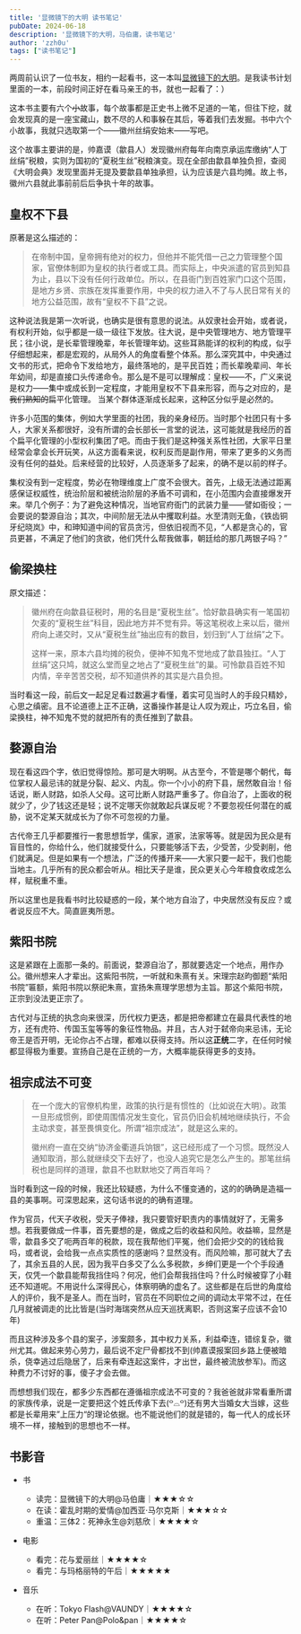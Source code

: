 ```yaml
---
title: '显微镜下的大明 读书笔记'
pubDate: 2024-06-18
description: '显微镜下的大明，马伯庸，读书笔记'
author: 'zzh0u'
tags: ["读书笔记"]
---
```


两周前认识了一位书友，相约一起看书，这一本叫[显微镜下的大明](https://book.douban.com/subject/30414743/)。是我读书计划里面的一本，前段时间正好在看马亲王的书，就也一起看了：）  

这本书主要有六个~~小~~故事，每个故事都是正史书上微不足道的一笔，但往下挖，就会发现真的是一座宝藏山，数不尽的人和事躲在其后，等着我们去发掘。书中六个小故事，我就只选取第一个——徽州丝绢安始末——写吧。  

这个故事主要讲的是，帅嘉谟（歙县人）发现徽州府每年向南京承运库缴纳“人丁丝绢”税粮，实则为国初的“夏税生丝”税粮演变。现在全部由歙县单独负担，查阅《大明会典》发现里面并无提及要歙县单独承担，认为应该是六县均摊。故上书，徽州六县就此事前前后后争执十年的故事。

## 皇权不下县

原著是这么描述的：

> 在帝制中国，皇帝拥有绝对的权力，但他并不能凭借一己之力管理整个国家，官僚体制即为皇权的执行者或工具。而实际上，中央派遣的官员到知县为止，县以下没有任何行政单位。所以，在县衙门到百姓家门口这个范围，是地方乡贤、宗族在发挥重要作用，中央的权力进入不了与人民日常有关的地方公益范围，故有“皇权不下县”之说。

这种说法我是第一次听说，也确实是很有意思的说法。从奴隶社会开始，或者说，有权利开始，似乎都是一级一级往下发放。往大说，是中央管理地方、地方管理平民；往小说，是长辈管理晚辈，年长管理年幼。这些耳熟能详的权利的构成，似乎仔细想起来，都是宏观的，从局外人的角度看整个体系。那么深究其中，中央通过文书的形式，把命令下发给地方，最终落地的，是平民百姓；而长辈晚辈间、年长年幼间，却是直接口头传递命令。那么是不是可以理解成：皇权——不，广义来说是权力——集中或成长到一定程度，才能用皇权不下县来形容，而与之对应的，是~~我们熟知的~~扁平化管理。  当某个群体逐渐成长起来，这种区分似乎是必然的。

许多小范围的集体，例如大学里面的社团，我的亲身经历。当时那个社团只有十多人，大家关系都很好，没有所谓的会长部长一言堂的说法，这可能就是我经历的首个扁平化管理的小型权利集团了吧。而由于我们是这种强关系性社团，大家平日里经常会拿会长开玩笑，从这方面看来说，权利反而是副作用，带来了更多的义务而没有任何的益处。后来经营的比较好，人员逐渐多了起来，的确不是以前的样子。  

集权没有到一定程度，势必在物理维度上广度不会很大。首先，上级无法通过距离感保证权威性，统治阶层和被统治阶层的矛盾不可调和，在小范围内会直接爆发开来。举几个例子：为了避免这种情况，当地官府衙门的武装力量——譬如衙役；一会要说的婺源自治；其次，中间阶层无法从中攫取利益。水至清则无鱼，《铁齿铜牙纪晓岚》中，和珅知道中间的官员贪污，但依旧视而不见，“人都是贪心的，官员更甚，不满足了他们的贪欲，他们凭什么帮我做事，朝廷给的那几两银子吗？”  

## 偷梁换柱

原文描述：

> 徽州府在向歙县征税时，用的名目是“夏税生丝”。恰好歙县确实有一笔国初欠麦的“夏税生丝”科目，因此地方并不觉有异。等这笔税收上来以后，徽州府向上递交时，又从“夏税生丝”抽出应有的数目，划归到“人丁丝绢”之下。
>
> 这样一来，原本六县均摊的税负，便神不知鬼不觉地成了歙县独扛。“人丁丝绢”这只鸠，就这么堂而皇之地占了“夏税生丝”的巢。可怜歙县百姓不知内情，辛辛苦苦交税，却不知道供养的其实是六县负担。

当时看这一段，前后文一起足足看过数遍才看懂，着实可见当时人的手段只精妙，心思之缜密。且不论道德上正不正确，这番操作甚是让人叹为观止，巧立名目，偷梁换柱，神不知鬼不觉的就把所有的责任推到了歙县。

## 婺源自治

现在看这四个字，依旧觉得惊险。那可是大明啊。从古至今，不管是哪个朝代，每位掌权人最忌讳的就是分裂、起义、内乱。你一个小小的府下县，居然敢自治！俗话说，断人财路，如杀人父母。这可比断人财路严重多了。你自治了，上面收的税就少了，少了钱这还是轻；说不定哪天你就敢起兵谋反呢？不要忽视任何潜在的威胁，说不定某天就成长为了你不可忽视的力量。  

古代帝王几乎都要推行一套思想哲学，儒家，道家，法家等等。就是因为民众是有盲目性的，你给什么，他们就接受什么，只要能够活下去，少受苦，少受剥削，他们就满足。但是如果有一个想法，广泛的传播开来——大家只要一起干，我们也能当地主。几乎所有的民众都会听从。相比天子是谁，民众更关心今年粮食收成怎么样，赋税重不重。  

所以这里也是我看书时比较疑惑的一段，某个地方自治了，中央居然没有反应？或者说反应不大。简直匪夷所思。

## 紫阳书院

这是紧跟在上面那一条的。前面说，婺源自治了，那就要选定一个地点，用作办公。徽州想来人才辈出。这紫阳书院，一听就和朱熹有关。宋理宗赵昀御题“紫阳书院”匾额，紫阳书院以祭祀朱熹，宣扬朱熹理学思想为主旨。那这个紫阳书院，正宗到没法更正宗了。  

古代对与正统的执念向来很深，历代权力更迭，都是把帝都建立在最具代表性的地方，还有虎符、传国玉玺等等的象征性物品。并且，古人对于弑帝向来忌讳，无论帝王是否开明，无论你占不占理，都难以获得支持。所以这**正统**二字，在任何时候都显得极为重要。宣扬自己是在正统的一方，大概率能获得更多的支持。

## 祖宗成法不可变

> 在一个庞大的官僚机构里，政策的执行是有惯性的（比如说在大明）。政策一旦形成惯例，即使周围情况发生变化，官员仍旧会机械地继续执行，不会主动求变，甚至畏惧变化。所谓“祖宗成法”，就是这么来的。
>
> 徽州府一直在交纳“协济金衢道兵饷银”，这已经形成了一个习惯。既然没人通知取消，那么就继续交下去好了，也没人追究它是怎么产生的。那笔丝绢税也是同样的道理，歙县不也默默地交了两百年吗？

当时看到这一段的时候，我还比较疑惑，为什么不懂变通的，这的的确确是造福一县的美事啊。可深思起来，这句话书说的的确有道理。  

作为官员，代天子收税，受天子俸禄，我只要管好职责内的事情就好了，无需多想。若我要做成一件事，首先要想的是，做成之后的收益和风险。收益嘛，显然是零，歙县多交了呃两百年的税款，现在我帮他们平冤，他们会把少交的的钱给我吗，或者说，会给我一点点实质性的感谢吗？显然没有。而风险嘛，那可就大了去了，其余五县的人民，因为我平白多交了么么多税款，乡绅们更是一个个手段通天，仅凭一个歙县能帮我挡住吗？何况，他们会帮我挡住吗？什么时候被穿了小鞋还不知道呢。不用说什么深得民心，体察明确的虚名了。这些都是在后世的角度给人的评价，我不是圣人。而在当时，官员在不同职位之间的调动太平常不过，在任几月就被调走的比比皆是(当时海瑞突然从应天巡抚离职，否则这案子应该不会10年)  

而且这种涉及多个县的案子，涉案颇多，其中权力关系，利益牵连，错综复杂，徽州尤其。做起来劳心劳力，最后说不定尸骨都找不到(帅嘉谟报案回乡路上便被暗杀，侥幸逃过后隐居了，后来有牵连起这案件，才出世，最终被流放参军)。而这种费力不讨好的事，傻子才会去做。

而想想我们现在，都多少东西都在遵循祖宗成法不可变的？我爸爸就非常看重所谓的家族传承，说是一定要把这个姓氏传承下去(꒪⌓꒪)还有男大当婚女大当嫁，这些都是长辈用来”上压力“的理论依据。也不能说他们的就是错的，每一代人的成长环境不一样，接触到的思想也不一样。  

## 书影音

- 书
  - 读完：显微镜下的大明@马伯庸｜★★★☆☆
  - 在读：霍乱时期的爱情@加西亚·马尔克斯｜★★★☆☆
  - 重温：三体2：死神永生@刘慈欣｜★★★★☆

- 电影
  - 看完：花与爱丽丝｜★★★★☆
  - 看完：与玛格丽特的午后｜★★★★★

- 音乐
  - 在听：Tokyo Flash@VAUNDY｜★★★★☆
  - 在听：Peter Pan@Polo&pan｜★★★★☆
